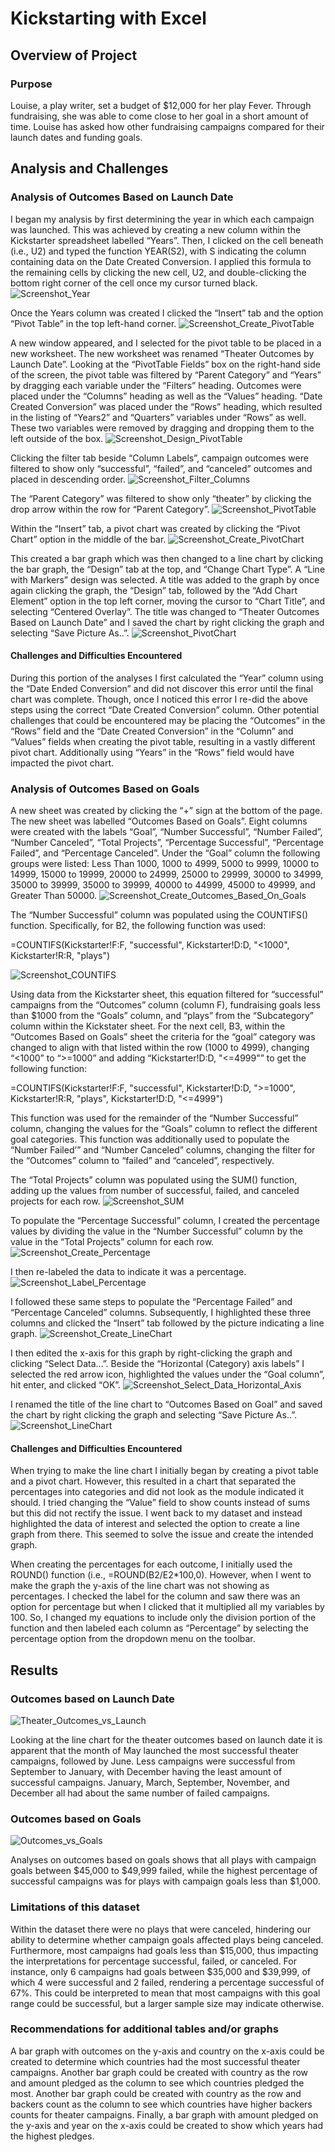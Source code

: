 # Kickstarting with Excel

## Overview of Project

### Purpose
Louise, a play writer, set a budget of $12,000 for her play Fever. Through fundraising, she was able to come close to her goal in a short amount of time. Louise has asked how other fundraising campaigns compared for their launch dates and funding goals. 

## Analysis and Challenges

### Analysis of Outcomes Based on Launch Date
I began my analysis by first determining the year in which each campaign was launched. This was achieved by creating a new column within the Kickstarter spreadsheet labelled “Years”. Then, I clicked on the cell beneath (i.e., U2) and typed the function YEAR(S2), with S indicating the column containing data on the Date Created Conversion. I applied this formula to the remaining cells by clicking the new cell, U2, and double-clicking the bottom right corner of the cell once my cursor turned black. 
![Screenshot_Year](https://github.com/kcharb7/kickstarter-analysis/blob/main/Resources/Screenshot_Year.png)

Once the Years column was created I clicked the “Insert” tab and the option “Pivot Table” in the top left-hand corner. 
![Screenshot_Create_PivotTable](https://github.com/kcharb7/kickstarter-analysis/blob/main/Resources/Screenshot_Create_PivotTable.png)

A new window appeared, and I selected for the pivot table to be placed in a new worksheet. The new worksheet was renamed “Theater Outcomes by Launch Date”. Looking at the “PivotTable Fields” box on the right-hand side of the screen, the pivot table was filtered by “Parent Category” and “Years” by dragging each variable under the “Filters” heading. Outcomes were placed under the “Columns” heading as well as the “Values” heading. “Date Created Conversion” was placed under the “Rows” heading, which resulted in the listing of “Years2” and “Quarters” variables under “Rows” as well. These two variables were removed by dragging and dropping them to the left outside of the box. 
![Screenshot_Design_PivotTable](https://github.com/kcharb7/kickstarter-analysis/blob/main/Resources/Screenshot_Design_PivotTable.png)

Clicking the filter tab beside “Column Labels”, campaign outcomes were filtered to show only “successful”, “failed”, and “canceled” outcomes and placed in descending order. 
![Screenshot_Filter_Columns](https://github.com/kcharb7/kickstarter-analysis/blob/main/Resources/Screenshot_Filter_Columns.png)

The “Parent Category” was filtered to show only “theater” by clicking the drop arrow within the row for “Parent Category”. 
![Screenshot_PivotTable](https://github.com/kcharb7/kickstarter-analysis/blob/main/Resources/Screenshot_PivotTable.png)

Within the “Insert” tab, a pivot chart was created by clicking the “Pivot Chart” option in the middle of the bar. 
![Screenshot_Create_PivotChart](https://github.com/kcharb7/kickstarter-analysis/blob/main/Resources/Screenshot_Create_PivotChart.png)

This created a bar graph which was then changed to a line chart by clicking the bar graph, the “Design” tab at the top, and “Change Chart Type”. A “Line with Markers” design was selected. A title was added to the graph by once again clicking the graph, the “Design” tab, followed by the “Add Chart Element” option in the top left corner, moving the cursor to “Chart Title”, and selecting “Centered Overlay”. The title was changed to “Theater Outcomes Based on Launch Date” and I saved the chart by right clicking the graph and selecting “Save Picture As..”.
![Screenshot_PivotChart](https://github.com/kcharb7/kickstarter-analysis/blob/main/Resources/Screenshot_PivotChart.png)

#### Challenges and Difficulties Encountered

During this portion of the analyses I first calculated the “Year” column using the “Date Ended Conversion” and did not discover this error until the final chart was complete. Though, once I noticed this error I re-did the above steps using the correct “Date Created Conversion” column. Other potential challenges that could be encountered may be placing the “Outcomes” in the “Rows” field and the “Date Created Conversion” in the “Column” and “Values” fields when creating the pivot table, resulting in a vastly different pivot chart. Additionally using “Years” in the “Rows” field would have impacted the pivot chart. 

### Analysis of Outcomes Based on Goals
A new sheet was created by clicking the “+” sign at the bottom of the page. The new sheet was labelled “Outcomes Based on Goals”. Eight columns were created with the labels “Goal”, “Number Successful”, “Number Failed”, “Number Canceled”, “Total Projects”, “Percentage Successful”, “Percentage Failed”, and “Percentage Canceled”. Under the “Goal” column the following groups were listed: Less Than 1000, 1000 to 4999, 5000 to 9999, 10000 to 14999, 15000 to 19999, 20000 to 24999, 25000 to 29999, 30000 to 34999, 35000 to 39999, 35000 to 39999, 40000 to 44999, 45000 to 49999, and Greater Than 50000. 
![Screenshot_Create_Outcomes_Based_On_Goals](https://github.com/kcharb7/kickstarter-analysis/blob/main/Resources/Screenshot_Create_Outcomes_Based_On_Goals.png)

The “Number Successful” column was populated using the COUNTIFS() function. Specifically, for B2, the following function was used: 

=COUNTIFS(Kickstarter!F:F, "successful", Kickstarter!D:D, "<1000", Kickstarter!R:R, "plays")

![Screenshot_COUNTIFS](https://github.com/kcharb7/kickstarter-analysis/blob/main/Resources/Screenshot_COUNTIFS.png)
 
Using data from the Kickstarter sheet, this equation filtered for “successful” campaigns from the “Outcomes” column (column F), fundraising goals less than $1000 from the “Goals” column, and “plays” from the “Subcategory” column within the Kickstater sheet. For the next cell, B3, within the “Outcomes Based on Goals” sheet the criteria for the “goal” category was changed to align with that listed within the row (1000 to 4999), changing “<1000” to “>=1000” and adding “Kickstarter!D:D, "<=4999"” to get the following function:

=COUNTIFS(Kickstarter!F:F, "successful", Kickstarter!D:D, ">=1000", Kickstarter!R:R, "plays", Kickstarter!D:D, "<=4999")

This function was used for the remainder of the “Number Successful” column, changing the values for the “Goals” column to reflect the different goal categories. This function was additionally used to populate the “Number Failed’” and “Number Canceled” columns, changing the filter for the “Outcomes” column to “failed” and “canceled”, respectively. 

The “Total Projects” column was populated using the SUM() function, adding up the values from number of successful, failed, and canceled projects for each row. 
![Screenshot_SUM](https://github.com/kcharb7/kickstarter-analysis/blob/main/Resources/Screenshot_SUM.png)

To populate the “Percentage Successful” column, I created the percentage values by dividing the value in the “Number Successful” column by the value in the “Total Projects” column for each row.
![Screenshot_Create_Percentage](https://github.com/kcharb7/kickstarter-analysis/blob/main/Resources/Screenshot_Create_Percentage.png)

I then re-labeled the data to indicate it was a percentage. 
![Screenshot_Label_Percentage](https://github.com/kcharb7/kickstarter-analysis/blob/main/Resources/Screenshot_Label_Percentage.png)

I followed these same steps to populate the “Percentage Failed” and “Percentage Canceled” columns. Subsequently, I highlighted these three columns and clicked the “Insert” tab followed by the picture indicating a line graph. 
![Screenshot_Create_LineChart](https://github.com/kcharb7/kickstarter-analysis/blob/main/Resources/Screenshot_Create_LineChart.png)

I then edited the x-axis for this graph by right-clicking the graph and clicking “Select Data…”. Beside the “Horizontal (Category) axis labels” I selected the red arrow icon, highlighted the values under the “Goal column”, hit enter, and clicked “OK”. 
![Screenshot_Select_Data_Horizontal_Axis](https://github.com/kcharb7/kickstarter-analysis/blob/main/Resources/Screenshot_Select_Data_Horizontal_Axis.png)

I renamed the title of the line chart to “Outcomes Based on Goal” and saved the chart by right clicking the graph and selecting “Save Picture As..”.
![Screenshot_LineChart](https://github.com/kcharb7/kickstarter-analysis/blob/main/Resources/Screenshot_LineChart.png)

#### Challenges and Difficulties Encountered
When trying to make the line chart I initially began by creating a pivot table and a pivot chart. However, this resulted in a chart that separated the percentages into categories and did not look as the module indicated it should. I tried changing the “Value” field to show counts instead of sums but this did not rectify the issue. I went back to my dataset and instead highlighted the data of interest and selected the option to create a line graph from there. This seemed to solve the issue and create the intended graph. 

When creating the percentages for each outcome, I initially used the ROUND() function (i.e., =ROUND(B2/E2*100,0). However, when I went to make the graph the y-axis of the line chart was not showing as percentages. I checked the label for the column and saw there was an option for percentage but when I clicked that it multiplied all my variables by 100. So, I changed my equations to include only the division portion of the function and then labeled each column as “Percentage” by selecting the percentage option from the dropdown menu on the toolbar. 

## Results
### Outcomes based on Launch Date
![Theater_Outcomes_vs_Launch](https://github.com/kcharb7/kickstarter-analysis/blob/main/Resources/Theater_Outcomes_vs_Launch.png)

Looking at the line chart for the theater outcomes based on launch date it is apparent that the month of May launched the most successful theater campaigns, followed by June. Less campaigns were successful from September to January, with December having the least amount of successful campaigns. January, March, September, November, and December all had about the same number of failed campaigns. 

### Outcomes based on Goals
![Outcomes_vs_Goals](https://github.com/kcharb7/kickstarter-analysis/blob/main/Resources/Outcomes_vs_Goals.png)

Analyses on outcomes based on goals shows that all plays with campaign goals between $45,000 to $49,999 failed, while the highest percentage of successful campaigns was for plays with campaign goals less than $1,000. 

### Limitations of this dataset
Within the dataset there were no plays that were canceled, hindering our ability to determine whether campaign goals affected plays being canceled. Furthermore, most campaigns had goals less than $15,000, thus impacting the interpretations for percentage successful, failed, or canceled. For instance, only 6 campaigns had goals between $35,000 and $39,999, of which 4 were successful and 2 failed, rendering a percentage successful of 67%. This could be interpreted to mean that most campaigns with this goal range could be successful, but a larger sample size may indicate otherwise. 

### Recommendations for additional tables and/or graphs
A bar graph with outcomes on the y-axis and country on the x-axis could be created to determine which countries had the most successful theater campaigns.
Another bar graph could be created with country as the row and amount pledged as the column to see which countries pledged the most.
Another bar graph could be created with country as the row and backers count as the column to see which countries have higher backers counts for theater campaigns. 
Finally, a bar graph with amount pledged on the y-axis and year on the x-axis could be created to show which years had the highest pledges.
